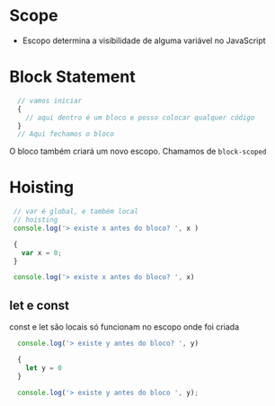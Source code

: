 # Scope

* Escopo determina a visibilidade de alguma variável no JavaScript
# Block Statement
```js
  // vamos iniciar
  {
    // aqui dentro é um bloco e posso colocar qualquer código
  }
  // Aqui fechamos o bloco
```

O bloco também criará um novo escopo. Chamamos de `block-scoped`

# Hoisting
 ```js
  // var é global, e também local
  // hoisting
  console.log('> existe x antes do bloco? ', x )

  {
    var x = 0;
  }

  console.log('> existe x antes do bloco? ', x)
```


## let e const
const e let são locais só funcionam no escopo onde foi criada
```js
  console.log('> existe y antes do bloco? ', y)

  {
    let y = 0
  }

  console.log('> existe y antes do bloco ', y);
```